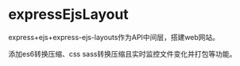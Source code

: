 # expressEjsLayout
express+ejs+express-ejs-layouts作为API中间层，搭建web网站。

添加es6转换压缩、css sass转换压缩且实时监控文件变化并打包等功能。
